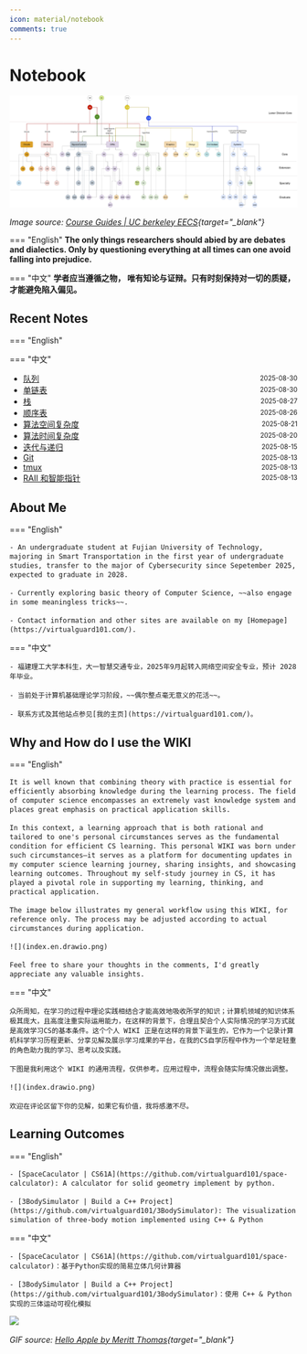 ```yaml
---
icon: material/notebook
comments: true
---
```


# Notebook

<!-- ![](../assets/images/index-power.jpg) -->

![EECS Learning Path](../assets/images/berkeley-eecs.png)

*Image source: [Course Guides | UC berkeley EECS](https://hkn.eecs.berkeley.edu/courseguides){target="_blank"}*

<!-- <div>
  <p>
    <em>
    Image source: <a href="https://hkn.eecs.berkeley.edu/courseguides" target="_blank">Course Guides | UC berkeley EECS</a>
    </em>
  </p>
</div> -->

=== "English"
    **The only things researchers should abied by are debates and dialectics. Only by questioning everything at all times can one avoid falling into prejudice.**  

=== "中文"
    **学者应当遵循之物， 唯有知论与证辩。只有时刻保持对一切的质疑，才能避免陷入偏见。**


## Recent Notes 

=== "English"

=== "中文"

<!-- recent_notes_start -->
<ul>
<li><div style="display:flex; justify-content:space-between; align-items:center;"><a href="dsa/ds/linear/queue/">队列</a><span style="font-size:0.8em;">2025-08-30</span></div></li>
<li><div style="display:flex; justify-content:space-between; align-items:center;"><a href="dsa/ds/linear/linked-list/">单链表</a><span style="font-size:0.8em;">2025-08-30</span></div></li>
<li><div style="display:flex; justify-content:space-between; align-items:center;"><a href="dsa/ds/linear/stack/">栈</a><span style="font-size:0.8em;">2025-08-27</span></div></li>
<li><div style="display:flex; justify-content:space-between; align-items:center;"><a href="dsa/ds/linear/array/">顺序表</a><span style="font-size:0.8em;">2025-08-26</span></div></li>
<li><div style="display:flex; justify-content:space-between; align-items:center;"><a href="dsa/anal/space/">算法空间复杂度</a><span style="font-size:0.8em;">2025-08-21</span></div></li>
<li><div style="display:flex; justify-content:space-between; align-items:center;"><a href="dsa/anal/time/">算法时间复杂度</a><span style="font-size:0.8em;">2025-08-20</span></div></li>
<li><div style="display:flex; justify-content:space-between; align-items:center;"><a href="dsa/anal/iter_and_recu/">迭代与递归</a><span style="font-size:0.8em;">2025-08-15</span></div></li>
<li><div style="display:flex; justify-content:space-between; align-items:center;"><a href="tools/git/">Git</a><span style="font-size:0.8em;">2025-08-13</span></div></li>
<li><div style="display:flex; justify-content:space-between; align-items:center;"><a href="tools/linux/tmux/">tmux</a><span style="font-size:0.8em;">2025-08-13</span></div></li>
<li><div style="display:flex; justify-content:space-between; align-items:center;"><a href="language/c++/C++ Fundamental/11-smart_pointer-RAII/">RAII 和智能指针</a><span style="font-size:0.8em;">2025-08-13</span></div></li>
</ul>
<!-- recent_notes_end -->


## About Me

=== "English"

    - An undergraduate student at Fujian University of Technology, majoring in Smart Transportation in the first year of undergraduate studies, transfer to the major of Cybersecurity since Sepetember 2025, expected to graduate in 2028.

    - Currently exploring basic theory of Computer Science, ~~also engage in some meaningless tricks~~.

    - Contact information and other sites are available on my [Homepage](https://virtualguard101.com/).

=== "中文"

    - 福建理工大学本科生，大一智慧交通专业，2025年9月起转入网络空间安全专业，预计 2028 年毕业。

    - 当前处于计算机基础理论学习阶段，~~偶尔整点毫无意义的花活~~。

    - 联系方式及其他站点参见[我的主页](https://virtualguard101.com/)。

## Why and How do I use the WIKI

=== "English"

    It is well known that combining theory with practice is essential for efficiently absorbing knowledge during the learning process. The field of computer science encompasses an extremely vast knowledge system and places great emphasis on practical application skills. 
    
    In this context, a learning approach that is both rational and tailored to one's personal circumstances serves as the fundamental condition for efficient CS learning. This personal WIKI was born under such circumstances—it serves as a platform for documenting updates in my computer science learning journey, sharing insights, and showcasing learning outcomes. Throughout my self-study journey in CS, it has played a pivotal role in supporting my learning, thinking, and practical application.

    The image below illustrates my general workflow using this WIKI, for reference only. The process may be adjusted according to actual circumstances during application.

    ![](index.en.drawio.png)

    Feel free to share your thoughts in the comments, I'd greatly appreciate any valuable insights.

=== "中文"

    众所周知，在学习的过程中理论实践相结合才能高效地吸收所学的知识；计算机领域的知识体系极其庞大，且高度注重实际运用能力，在这样的背景下，合理且契合个人实际情况的学习方式就是高效学习CS的基本条件。这个个人 WIKI 正是在这样的背景下诞生的，它作为一个记录计算机科学学习历程更新、分享见解及展示学习成果的平台，在我的CS自学历程中作为一个举足轻重的角色助力我的学习、思考以及实践。

    下图是我利用这个 WIKI 的通用流程，仅供参考。应用过程中，流程会随实际情况做出调整。

    ![](index.drawio.png)

    欢迎在评论区留下你的见解，如果它有价值，我将感激不尽。

## Learning Outcomes

=== "English"

    - [SpaceCaculator | CS61A](https://github.com/virtualguard101/space-calculator): A calculator for solid geometry implement by python.

    - [3BodySimulator | Build a C++ Project](https://github.com/virtualguard101/3BodySimulator): The visualization simulation of three-body motion implemented using C++ & Python

=== "中文"

    - [SpaceCaculator | CS61A](https://github.com/virtualguard101/space-calculator)：基于Python实现的简易立体几何计算器

    - [3BodySimulator | Build a C++ Project](https://github.com/virtualguard101/3BodySimulator)：使用 C++ & Python 实现的三体运动可视化模拟


![](https://butterblock233.github.io/posts/images/Hello.gif)

*GIF source: [Hello Apple by Meritt Thomas](https://dribbble.com/shots/17347386-Hello-Apple){target="_blank"}*

